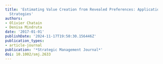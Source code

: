 ```yaml
---
title: 'Estimating Value Creation from Revealed Preferences: Application to Value-Based
  Strategies'
authors:
- Olivier Chatain
- Denisa Mindruta
date: '2017-01-01'
publishDate: '2024-11-17T19:50:30.156446Z'
publication_types:
- article-journal
publication: '*Strategic Management Journal*'
doi: 10.1002/smj.2633
---
```

